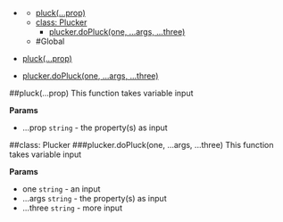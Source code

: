 * [](#undefined)
  * [pluck(...prop)](#pluck)
  * [class: Plucker](#Plucker)
    * [plucker.doPluck(one, ...args, ...three)](#Plucker#doPluck)
  * [](#package_undefined)
#Global

* [pluck(...prop)](#pluck)

* [plucker.doPluck(one, ...args, ...three)](#Plucker#doPluck)

<a name="pluck"></a>
##pluck(...prop)
This function takes variable input

**Params**

- ...prop `string` - the property(s) as input

<a name="Plucker"></a>
##class: Plucker
<a name="Plucker#doPluck"></a>
###plucker.doPluck(one, ...args, ...three)
This function takes variable input

**Params**

- one `string` - an input
- ...args `string` - the property(s) as input
- ...three `string` - more input

